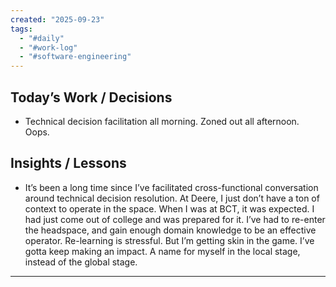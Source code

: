 ```yaml
---
created: "2025-09-23"
tags:
  - "#daily"
  - "#work-log"
  - "#software-engineering"
---
```

## Today’s Work / Decisions
- Technical decision facilitation all morning. Zoned out all afternoon. Oops.

## Insights / Lessons
- It’s been a long time since I’ve facilitated cross-functional conversation around technical decision resolution. At Deere, I just don’t have a ton of context to operate in the space. When I was at BCT, it was expected. I had just come out of college and was prepared for it. I’ve had to re-enter the headspace, and gain enough domain knowledge to be an effective operator. Re-learning is stressful. But I’m getting skin in the game. I’ve gotta keep making an impact. A name for myself in the local stage, instead of the global stage.  

---
